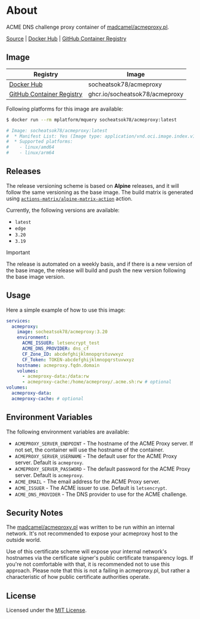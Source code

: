 # About
ACME DNS challenge proxy container of [madcamel/acmeproxy.pl](https://github.com/madcamel/acmeproxy.pl).

[Source] | [Docker Hub] | [GitHub Container Registry]

## Image

| Registry                    | Image                          |
| --------------------------- | ------------------------------ |
| [Docker Hub]                | socheatsok78/acmeproxy         |
| [GitHub Container Registry] | ghcr.io/socheatsok78/acmeproxy |


[Source]: https://github.com/socheatsok78/docker-acmeproxy
[Docker Hub]: https://hub.docker.com/r/socheatsok78/acmeproxy
[GitHub Container Registry]: https://github.com/socheatsok78/docker-acmeproxy/pkgs/container/acmeproxy

Following platforms for this image are available:

```bash
$ docker run --rm mplatform/mquery socheatsok78/acmeproxy:latest

# Image: socheatsok78/acmeproxy:latest
#  * Manifest List: Yes (Image type: application/vnd.oci.image.index.v1+json)
#  * Supported platforms:
#    - linux/amd64
#    - linux/arm64
```

## Releases

The release versioning scheme is based on **Alpine** releases, and it will follow the same versioning as the base image. The build matrix is generated using [`actions-matrix/alpine-matrix-action`](https://github.com/marketplace/actions/alpine-matrix-action) action.

Currently, the following versions are available:
- `latest`
- `edge`
- `3.20`
- `3.19`

> [!IMPORTANT]
> The release is automated on a weekly basis, and if there is a new version of the base image, the release will build and push the new version following the base image version.

## Usage

Here a simple example of how to use this image:

```yaml
services:
  acmeproxy:
    image: socheatsok78/acmeproxy:3.20
    environment:
      ACME_ISSUER: letsencrypt_test
      ACME_DNS_PROVIDER: dns_cf
      CF_Zone_ID: abcdefghijklmnopqrstuvwxyz
      CF_Token: TOKEN-abcdefghijklmnopqrstuvwxyz
    hostname: acmeproxy.fqdn.domain
    volumes:
      - acmeproxy-data:/data:rw
      - acmeproxy-cache:/home/acmeproxy/.acme.sh:rw # optional
volumes:
  acmeproxy-data:
  acmeproxy-cache: # optional
```

## Environment Variables

The following environment variables are available:

- `ACMEPROXY_SERVER_ENDPOINT` - The hostname of the ACME Proxy server. If not set, the container will use the hostname of the container.
- `ACMEPROXY_SERVER_USERNAME` - The default user for the ACME Proxy server. Default is `acmeproxy`.
- `ACMEPROXY_SERVER_PASSWORD` - The default password for the ACME Proxy server. Default is `acmeproxy`.
- `ACME_EMAIL` - The email address for the ACME Proxy server.
- `ACME_ISSUER` - The ACME issuer to use. Default is `letsencrypt`.
- `ACME_DNS_PROVIDER` - The DNS provider to use for the ACME challenge.

## Security Notes

The [madcamel/acmeproxy.pl](https://github.com/madcamel/acmeproxy.pl) was written to be run within an internal network. It's not recommended to expose your acmeproxy host to the outside world.

Use of this certificate scheme will expose your internal network's hostnames via the certificate signer's public certificate transparency logs. If you're not comfortable with that, it is recommended not to use this approach. Please note that this is not a failing in acmeproxy.pl, but rather a characteristic of how public certificate authorities operate.

## License

Licensed under the [MIT License](./LICENSE).
